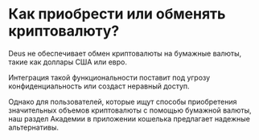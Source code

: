 # Как приобрести или обменять криптовалюту?

Deus не обеспечивает обмен криптовалюты на бумажные валюты, такие как доллары США или евро.

Интеграция такой функциональности поставит под угрозу конфиденциальность или создаст неравный доступ.

Однако для пользователей, которые ищут способы приобретения значительных объемов криптовалюты с помощью бумажной валюты, наш раздел Академии в приложении кошелька предлагает надежные альтернативы.